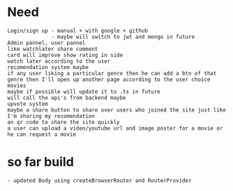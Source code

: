 # Need
    Login/sign up - manual + with google + github
                  - maybe will switch to jwt and mongo in future
    Admin pannel, user pannel
    like watchlater share comment 
    card will improve show rating in side
    watch later according to the user
    recomendation system maybe
    if any user liking a particular genre then he can add a btn of that genre then I'll open up another page according to the user choice movies
    maybe if possible will update it to .ts in future
    will call the api's from backend maybe
    upvote system
    maybe a share button to share over users who joined the site just like I'm sharing my recomendation
    an qr code to share the site quickly 
    a user can upload a video/youtube url and image poster for a movie or he can request a movie
# so far build
    - updated Body using createBrowserRouter and RouterProvider

